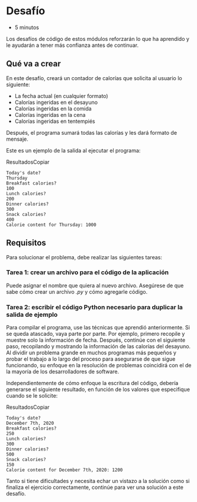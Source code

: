 # Desafío

- 5 minutos

Los desafíos de código de estos módulos reforzarán lo que ha aprendido y le ayudarán a tener más confianza antes de continuar.

## Qué va a crear

En este desafío, creará un contador de calorías que solicita al usuario lo siguiente:

- La fecha actual (en cualquier formato)
- Calorías ingeridas en el desayuno
- Calorías ingeridas en la comida
- Calorías ingeridas en la cena
- Calorías ingeridas en tentempiés

Después, el programa sumará todas las calorías y les dará formato de mensaje.

Este es un ejemplo de la salida al ejecutar el programa:

ResultadosCopiar

```output
Today's date?
Thursday
Breakfast calories?
100
Lunch calories?
200
Dinner calories?
300
Snack calories?
400
Calorie content for Thursday: 1000
```

## Requisitos

Para solucionar el problema, debe realizar las siguientes tareas:

### Tarea 1: crear un archivo para el código de la aplicación

Puede asignar el nombre que quiera al nuevo archivo. Asegúrese de que sabe cómo crear un archivo *.py* y cómo agregarle código.

### Tarea 2: escribir el código Python necesario para duplicar la salida de ejemplo

Para compilar el programa, use las técnicas que aprendió anteriormente. Si se queda atascado, vaya parte por parte. Por ejemplo, primero recopile y muestre solo la información de fecha. Después, continúe con el siguiente paso, recopilando y mostrando la información de las calorías del desayuno. Al dividir un problema grande en muchos programas más pequeños y probar el trabajo a lo largo del proceso para asegurarse de que sigue funcionando, su enfoque en la resolución de problemas coincidirá con el de la mayoría de los desarrolladores de software.

Independientemente de cómo enfoque la escritura del código, debería generarse el siguiente resultado, en función de los valores que especifique cuando se le solicite:

ResultadosCopiar

```output
Today's date?
December 7th, 2020
Breakfast calories?
250
Lunch calories?
300
Dinner calories?
500
Snack calories?
150
Calorie content for December 7th, 2020: 1200
```

Tanto si tiene dificultades y necesita echar un vistazo a la solución como si finaliza el ejercicio correctamente, continúe para ver una solución a este desafío.